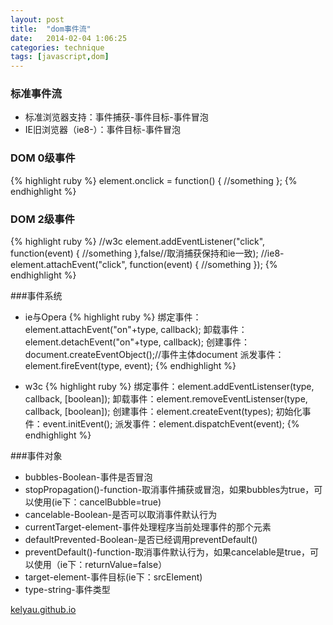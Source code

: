 ```yaml
---
layout: post
title:  "dom事件流"
date:   2014-02-04 1:06:25
categories: technique
tags: [javascript,dom]
---
```


### 标准事件流
* 标准浏览器支持：事件捕获-事件目标-事件冒泡
* IE旧浏览器（ie8-）：事件目标-事件冒泡

### DOM 0级事件
{% highlight ruby %}
element.onclick = function() {
	//something
};
{% endhighlight %}


### DOM 2级事件
{% highlight ruby %}
//w3c
element.addEventListener("click", function(event) {
	//something
},false//取消捕获保持和ie一致);
//ie8-
element.attachEvent("click", function(event) {
	//something
});
{% endhighlight %}

###事件系统
* ie与Opera
{% highlight ruby %}
绑定事件：element.attachEvent("on"+type, callback);
卸载事件：element.detachEvent("on"+type, callback);
创建事件：document.createEventObject();//事件主体document
派发事件：element.fireEvent(type, event);
{% endhighlight %}

* w3c
{% highlight ruby %}
绑定事件：element.addEventListenser(type, callback, [boolean]);
卸载事件：element.removeEventListenser(type, callback, [boolean]);
创建事件：element.createEvent(types);
初始化事件：event.initEvent();
派发事件：element.dispatchEvent(event);
{% endhighlight %}

###事件对象
* bubbles-Boolean-事件是否冒泡
* stopPropagation()-function-取消事件捕获或冒泡，如果bubbles为true，可以使用(ie下：cancelBubble=true)
* cancelable-Boolean-是否可以取消事件默认行为
* currentTarget-element-事件处理程序当前处理事件的那个元素
* defaultPrevented-Boolean-是否已经调用preventDefault()
* preventDefault()-function-取消事件默认行为，如果cancelable是true，可以使用（ie下：returnValue=false）
* target-element-事件目标(ie下：srcElement)
* type-string-事件类型

[kelyau.github.io][link]

[link]:    https://kelyau.github.io
